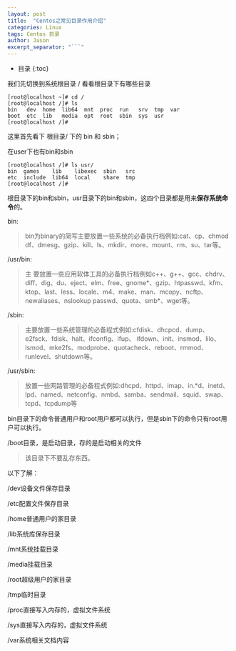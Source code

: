 ```yaml
---
layout: post
title:  "Centos之常见目录作用介绍"
categories: Linux
tags: Centos 目录
author: Jason
excerpt_separator: "```"
---
```


* 目录
{:toc}

我们先切换到系统根目录 / 看看根目录下有哪些目录

```
[root@localhost ~]# cd /
[root@localhost /]# ls
bin   dev  home  lib64  mnt  proc  run   srv  tmp  var
boot  etc  lib   media  opt  root  sbin  sys  usr
[root@localhost /]# 
```

这里首先看下 根目录/ 下的 bin 和 sbin；

在user下也有bin和sbin

```
[root@localhost /]# ls usr/
bin  games    lib    libexec  sbin   src
etc  include  lib64  local    share  tmp
[root@localhost /]# 
```

根目录下的bin和sbin，usr目录下的bin和sbin，这四个目录都是用来**保存系统命令**的。

bin: 
> bin为binary的简写主要放置一些系统的必备执行档例如:cat、cp、chmod df、dmesg、gzip、kill、ls、mkdir、more、mount、rm、su、tar等。

/usr/bin:
> 主 要放置一些应用软体工具的必备执行档例如c++、g++、gcc、chdrv、diff、dig、du、eject、elm、free、gnome*、gzip、htpasswd、kfm、ktop、last、less、locale、m4、make、man、mcopy、ncftp、 newaliases、nslookup passwd、quota、smb*、wget等。

/sbin: 
> 主要放置一些系统管理的必备程式例如:cfdisk、dhcpcd、dump、e2fsck、fdisk、halt、ifconfig、ifup、 ifdown、init、insmod、lilo、lsmod、mke2fs、modprobe、quotacheck、reboot、rmmod、 runlevel、shutdown等。

/usr/sbin:
> 放置一些网路管理的必备程式例如:dhcpd、httpd、imap、in.*d、inetd、lpd、named、netconfig、nmbd、samba、sendmail、squid、swap、tcpd、tcpdump等

bin目录下的命令普通用户和root用户都可以执行，但是sbin下的命令只有root用户可以执行。

/boot目录，是启动目录，存的是启动相关的文件
> 该目录下不要乱存东西。

以下了解：

/dev设备文件保存目录

/etc配置文件保存目录

/home普通用户的家目录

/lib系统库保存目录

/mnt系统挂载目录

/media挂载目录

/root超级用户的家目录

/tmp临时目录

/proc直接写入内存的，虚拟文件系统

/sys直接写入内存的，虚拟文件系统

/var系统相关文档内容

